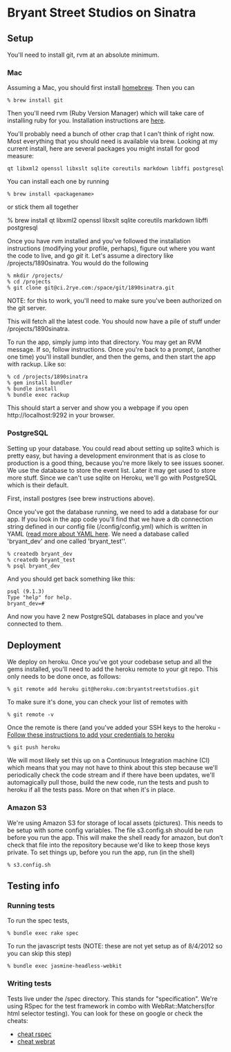 # Bryant Street Studios on Sinatra

## Setup

You'll need to install git, rvm at an absolute minimum.  

### Mac

Assuming a Mac, you should first install [homebrew](http://mxcl.github.com/homebrew/).  Then you can 

    % brew install git
    
Then you'll need rvm (Ruby Version Manager) which will take care of installing ruby for you.  Installation instructions are [here](https://rvm.io/rvm/install/).  

You'll probably need a bunch of other crap that I can't think of right now.  Most everything that you should need is available via brew.  Looking at my current install, here are several packages you might install for good measure:

    qt libxml2 openssl libxslt sqlite coreutils markdown libffi postgresql

You can install each one by running
    
    % brew install <packagename>

or stick them all together
    
   % brew install qt libxml2 openssl libxslt sqlite coreutils markdown libffi postgresql
    
Once you have rvm installed and you've followed the installation instructions (modifying your profile, perhaps), figure out where you want the code to live, and go *git* it.  Let's assume a directory like /projects/1890sinatra.  You would do the following

    % mkdir /projects/
    % cd /projects
    % git clone git@ci.2rye.com:/space/git/1890sinatra.git

NOTE: for this to work, you'll need to make sure you've been authorized on the git server.

This will fetch all the latest code.  You should now have a pile of stuff under /projects/1890sinatra.

To run the app, simply jump into that directory.  You may get an RVM message.  If so, follow instructions.  Once you're back to a prompt, (another one time) you'll install bundler, and then the gems, and then start the app with rackup.  Like so:

    % cd /projects/1890sinatra
    % gem install bundler
    % bundle install
    % bundle exec rackup

This should start a server and show you a webpage if you open http://localhost:9292 in your browser.

### PostgreSQL

Setting up your database.  You could read about setting up sqlite3 which is pretty easy, but having a development environment that is as close to production is a good thing, because you're more likely to see issues sooner.  We use the database to store the event list.  Later it may get used to store more stuff.  Since we can't use sqlite on Heroku, we'll go with PostgreSQL which is their default.

First, install postgres (see brew instructions above).

Once you've got the database running, we need to add a database for our app.  If you look in the app code you'll find that we have a db connection string defined in our config file (/config/config.yml) which is written in YAML ([read more about YAML here](http://en.wikipedia.org/wiki/YAML).  We need a database called 'bryant_dev' and one called 'bryant_test''.

    % createdb bryant_dev
    % createdb bryant_test
    % psql bryant_dev

And you should get back something like this:

    psql (9.1.3)
    Type "help" for help.
    bryant_dev=# 

And now you have 2 new PostgreSQL databases in place and you've connected to them.

## Deployment

We deploy on heroku.  Once you've got your codebase setup and all the gems installed, you'll need to add the heroku remote to your git repo.  This only needs to be done once, as follows:

    % git remote add heroku git@heroku.com:bryantstreetstudios.git

To make sure it's done, you can check your list of remotes with

    % git remote -v

Once the remote is there (and you've added your SSH keys to the heroku - [Follow these instructions to add your credentials to heroku](https://devcenter.heroku.com/articles/keys)

    % git push heroku

We will most likely set this up on a Continuous Integration machine (CI) which means that you may not have to think about this step because we'll periodically check the code stream and if there have been updates, we'll automagically pull those, build the new code, run the tests and push to heroku if all the tests pass.  More on that when it's in place.

### Amazon S3

We're using Amazon S3 for storage of local assets (pictures).  This needs to be setup with some config variables.  The file s3.config.sh should be run before you run the app.  This will make the shell ready for amazon, but don't check that file into the repository because we'd like to keep those keys private.  To set things up, before you run the app, run (in the shell)

    % s3.config.sh

## Testing info

### Running tests

To run the spec tests, 

    % bundle exec rake spec

To run the javascript tests (NOTE: these are not yet setup as of 8/4/2012 so you can skip this step)
   
    % bundle exec jasmine-headless-webkit

### Writing tests

Tests live under the /spec directory.  This stands for "specification".  We're using RSpec for the test framework in combo with WebRat::Matchers(for html selector testing).  You can look for these on google or check the cheats:

* [cheat rspec](http://cheat.errtheblog.com/s/rspec/)
* [cheat webrat](http://cheat.errtheblog.com/s/webrat/)


 
